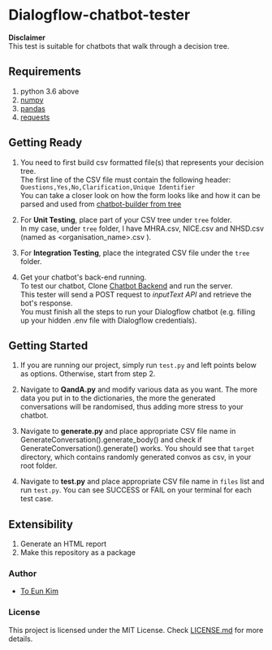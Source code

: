 # Dialogflow-chatbot-tester

**Disclaimer**  
This test is suitable for chatbots that walk through a decision tree.

## Requirements
1. python 3.6 above
2. [numpy](https://numpy.org/)
3. [pandas](https://pandas.pydata.org/)
4. [requests](https://requests.readthedocs.io/en/master/)

## Getting Ready
1. You need to first build csv formatted file(s) that represents your decision tree.  
The first line of the CSV file must contain the following header:  
    `Questions,Yes,No,Clarification,Unique Identifier`   
You can take a closer look on how the form looks like and how it can be parsed and used from 
[chatbot-builder from tree](https://github.com/ryanchuah/chatbot-builder-from-tree)

2. For **Unit Testing**, place part of your CSV tree under `tree` folder.  
In my case, under `tree` folder, I have MHRA.csv, NICE.csv and NHSD.csv (named as <organisation_name>.csv ).

3. For **Integration Testing**, place the integrated CSV file under the `tree` folder.

4. Get your chatbot's back-end running.  
To test our chatbot, Clone [Chatbot Backend](https://github.com/ryanchuah/compliance-backend) and run the server.  
This tester will send a POST request to _inputText API_ and retrieve the bot's response.  
You must finish all the steps to run your Dialogflow chatbot (e.g. filling up your hidden .env file with Dialogflow credentials).


## Getting Started
1. If you are running our project, simply run `test.py` and left points below as options. Otherwise, start from step 2.

2. Navigate to **QandA.py** and modify various data as you want. The more data you put in to the dictionaries, 
the more the generated conversations will be randomised, thus adding more stress to your chatbot.

3. Navigate to **generate.py** and place appropriate CSV file name in GenerateConversation().generate_body() and check if GenerateConversation().generate() works.
You should see that `target` directory, which contains randomly generated convos as csv, in your root folder.

4. Navigate to **test.py** and place appropriate CSV file name in `files` list and run `test.py`. You can see SUCCESS or FAIL on your terminal for each test case.

## Extensibility
1. Generate an HTML report
2. Make this repository as a package

### Author
* [To Eun Kim](https://github.com/kimdanny)

### License
This project is licensed under the MIT License. Check [LICENSE.md](LICENSE.md) for more details.